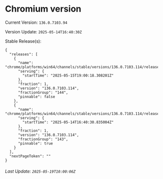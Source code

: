 # Chromium version

Current Version: `136.0.7103.94`

Version Update: `2025-05-14T16:40:30Z`

Stable Release(s):
```
{
  "releases": [
    {
      "name": "chrome/platforms/win64/channels/stable/versions/136.0.7103.114/releases/1747335618",
      "serving": {
        "startTime": "2025-05-15T19:00:18.308201Z"
      },
      "fraction": 1,
      "version": "136.0.7103.114",
      "fractionGroup": "144",
      "pinnable": false
    },
    {
      "name": "chrome/platforms/win64/channels/stable/versions/136.0.7103.114/releases/1747240830",
      "serving": {
        "startTime": "2025-05-14T16:40:30.835004Z"
      },
      "fraction": 1,
      "version": "136.0.7103.114",
      "fractionGroup": "143",
      "pinnable": true
    }
  ],
  "nextPageToken": ""
}
```

###### Last Update: `2025-05-19T10:00:06Z`
        